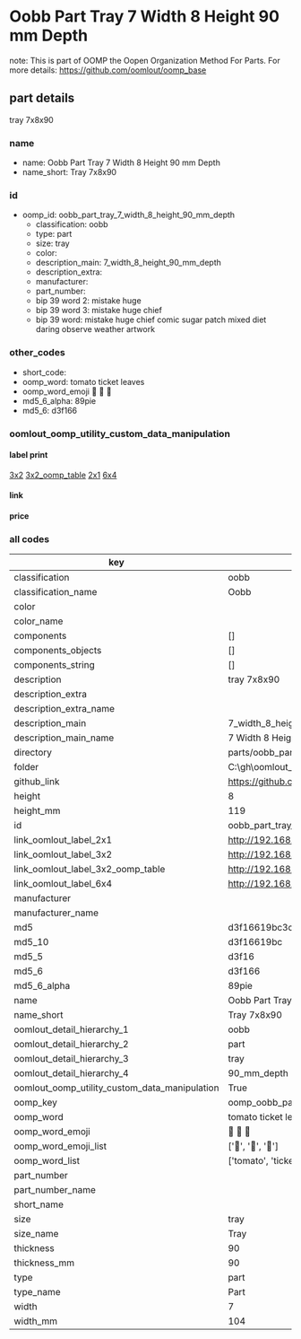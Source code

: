# Oobb Part Tray 7 Width 8 Height 90 mm Depth  

note: This is part of OOMP the Oopen Organization Method For Parts. For more details: https://github.com/oomlout/oomp_base

##  part details
  



tray 7x8x90



### name
* name: Oobb Part Tray 7 Width 8 Height 90 mm Depth
* name_short: Tray 7x8x90 
### id
* oomp_id: oobb_part_tray_7_width_8_height_90_mm_depth
  * classification: oobb
  * type: part
  * size: tray
  * color: 
  * description_main: 7_width_8_height_90_mm_depth
  * description_extra: 
  * manufacturer: 
  * part_number: 
  * bip 39 word 2: mistake huge
  * bip 39 word 3: mistake huge chief
  * bip 39 word: mistake huge chief comic sugar patch mixed diet daring observe weather artwork

### other_codes
* short_code: 
* oomp_word: tomato ticket leaves
* oomp_word_emoji :tomato: :ticket: :leaves:
* md5_6_alpha: 89pie
* md5_6: d3f166






### oomlout_oomp_utility_custom_data_manipulation
#### label print
[3x2](http://192.168.1.245:1112/?label=oomp%2089pie)
[3x2_oomp_table](http://192.168.1.108:1112/?label=oomp%2089pie)
[2x1](http://192.168.1.242:1112/?label=oomp%2089pie)
[6x4](http://192.168.1.55:1112/?label=oomp%2089pie)    

#### link

                              

#### price







### all codes 
| key | value |  
| --- | --- |  
| classification | oobb |  
| classification_name | Oobb |  
| color |  |  
| color_name |  |  
| components | [] |  
| components_objects | [] |  
| components_string | [] |  
| description | tray 7x8x90 |  
| description_extra |  |  
| description_extra_name |  |  
| description_main | 7_width_8_height_90_mm_depth |  
| description_main_name | 7 Width 8 Height 90 mm Depth |  
| directory | parts/oobb_part_tray_7_width_8_height_90_mm_depth |  
| folder | C:\gh\oomlout_oobb_version_4_generated_parts\parts\oobb_part_tray_7_width_8_height_90_mm_depth |  
| github_link | https://github.com/oomlout/oomlout_oomp_part_src/tree/main/parts/oobb_part_tray_7_width_8_height_90_mm_depth |  
| height | 8 |  
| height_mm | 119 |  
| id | oobb_part_tray_7_width_8_height_90_mm_depth |  
| link_oomlout_label_2x1 | http://192.168.1.242:1112/?label=oomp%2089pie |  
| link_oomlout_label_3x2 | http://192.168.1.245:1112/?label=oomp%2089pie |  
| link_oomlout_label_3x2_oomp_table | http://192.168.1.108:1112/?label=oomp%2089pie |  
| link_oomlout_label_6x4 | http://192.168.1.55:1112/?label=oomp%2089pie |  
| manufacturer |  |  
| manufacturer_name |  |  
| md5 | d3f16619bc3db1c6836c62e44f9bac6f |  
| md5_10 | d3f16619bc |  
| md5_5 | d3f16 |  
| md5_6 | d3f166 |  
| md5_6_alpha | 89pie |  
| name | Oobb Part Tray 7 Width 8 Height 90 mm Depth |  
| name_short | Tray 7x8x90  |  
| oomlout_detail_hierarchy_1 | oobb |  
| oomlout_detail_hierarchy_2 | part |  
| oomlout_detail_hierarchy_3 | tray |  
| oomlout_detail_hierarchy_4 | 90_mm_depth |  
| oomlout_oomp_utility_custom_data_manipulation | True |  
| oomp_key | oomp_oobb_part_tray_7_width_8_height_90_mm_depth |  
| oomp_word | tomato ticket leaves |  
| oomp_word_emoji | :tomato: :ticket: :leaves: |  
| oomp_word_emoji_list | [':tomato:', ':ticket:', ':leaves:'] |  
| oomp_word_list | ['tomato', 'ticket', 'leaves'] |  
| part_number |  |  
| part_number_name |  |  
| short_name |  |  
| size | tray |  
| size_name | Tray |  
| thickness | 90 |  
| thickness_mm | 90 |  
| type | part |  
| type_name | Part |  
| width | 7 |  
| width_mm | 104 |  
